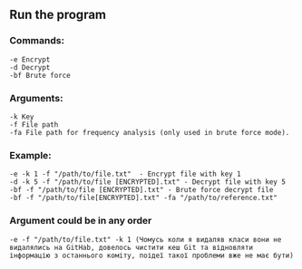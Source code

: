 
## Run the program

### Commands:

```
-e Encrypt
-d Decrypt
-bf Brute force
```

### Arguments:
```
-k Key
-f File path
-fa File path for frequency analysis (only used in brute force mode).
```

### Example:
```
-e -k 1 -f "/path/to/file.txt"  - Encrypt file with key 1
-d -k 5 -f "/path/to/file [ENCRYPTED].txt" - Decrypt file with key 5
-bf -f "/path/to/file [ENCRYPTED].txt" - Brute force decrypt file
-bf -f "/path/to/file[ENCRYPTED].txt" -fa "/path/to/reference.txt"
```

### Argument could be in any order
```
-e -f "/path/to/file.txt" -k 1 (Чомусь коли я видаляв класи вони не видалялись на GitHab, довелось чистити кеш Git та відновляти інформацію з останнього коміту, поідеї такої проблеми вже не має бути)
```
